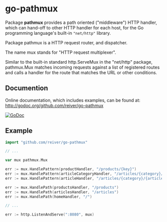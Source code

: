 # go-pathmux

Package **pathmux** provides a path oriented ("middleware") HTTP handler, which can hand-off to other HTTP handler for each host,
for the Go programming language's built-in `"net/http"` library.

Package pathmux is a HTTP request router, and dispatcher.

The name mux stands for "HTTP request multiplexer".

Similar to the built-in standard http.ServeMux in the "net/http" package,
pathmux.Mux matches incoming requests against a list of registered routes
and calls a handler for the route that matches the URL or other conditions.


## Documention

Online documentation, which includes examples, can be found at: http://godoc.org/github.com/reiver/go-pathmux

[![GoDoc](https://godoc.org/github.com/reiver/go-pathmux?status.svg)](https://godoc.org/github.com/reiver/go-pathmux)

## Example
```go
import "github.com/reiver/go-pathmux"

// ...

var mux pathmux.Mux

err := mux.HandlePattern(productHandler, "/products/{key}")
err := mux.HandlePattern(articleCategoryHandler, "/articles/{category}/")
err := mux.HandlePattern(articleHandler, "/articles/{category}/{article_id}")

err := mux.HandlePath(productsHandler, "/products")
err := mux.HandlePath(articlesHandler, "/articles")
err := mux.HandlePath(homeHandler, "/")

// ...

err := http.ListenAndServe(":8080", mux)
```
